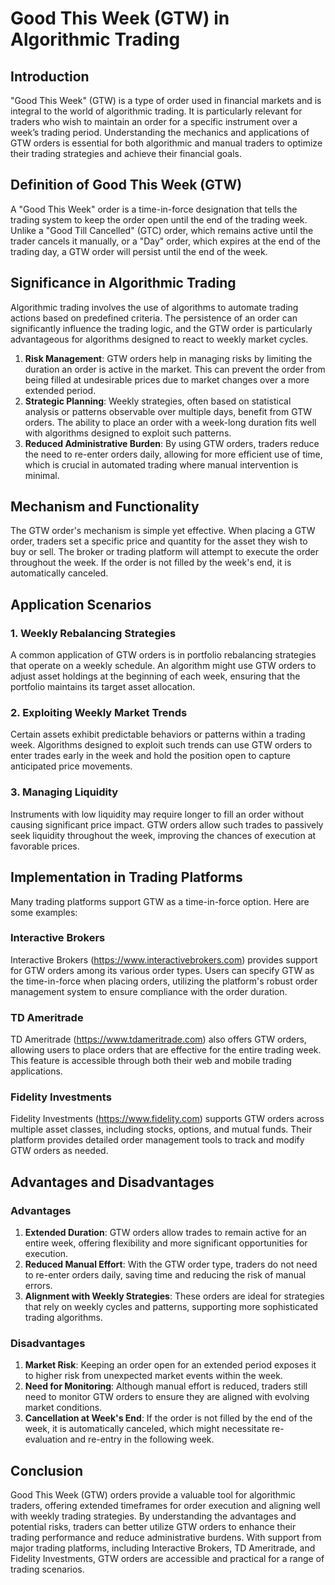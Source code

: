 # Good This Week (GTW) in Algorithmic Trading

## Introduction
"Good This Week" (GTW) is a type of order used in financial markets and is integral to the world of algorithmic trading. It is particularly relevant for traders who wish to maintain an order for a specific instrument over a week’s trading period. Understanding the mechanics and applications of GTW orders is essential for both algorithmic and manual traders to optimize their trading strategies and achieve their financial goals.

## Definition of Good This Week (GTW)
A "Good This Week" order is a time-in-force designation that tells the trading system to keep the order open until the end of the trading week. Unlike a "Good Till Cancelled" (GTC) order, which remains active until the trader cancels it manually, or a "Day" order, which expires at the end of the trading day, a GTW order will persist until the end of the week.

## Significance in Algorithmic Trading
Algorithmic trading involves the use of algorithms to automate trading actions based on predefined criteria. The persistence of an order can significantly influence the trading logic, and the GTW order is particularly advantageous for algorithms designed to react to weekly market cycles.

1. **Risk Management**: GTW orders help in managing risks by limiting the duration an order is active in the market. This can prevent the order from being filled at undesirable prices due to market changes over a more extended period.
2. **Strategic Planning**: Weekly strategies, often based on statistical analysis or patterns observable over multiple days, benefit from GTW orders. The ability to place an order with a week-long duration fits well with algorithms designed to exploit such patterns.
3. **Reduced Administrative Burden**: By using GTW orders, traders reduce the need to re-enter orders daily, allowing for more efficient use of time, which is crucial in automated trading where manual intervention is minimal.

## Mechanism and Functionality
The GTW order's mechanism is simple yet effective. When placing a GTW order, traders set a specific price and quantity for the asset they wish to buy or sell. The broker or trading platform will attempt to execute the order throughout the week. If the order is not filled by the week's end, it is automatically canceled.

## Application Scenarios

### 1. Weekly Rebalancing Strategies
A common application of GTW orders is in portfolio rebalancing strategies that operate on a weekly schedule. An algorithm might use GTW orders to adjust asset holdings at the beginning of each week, ensuring that the portfolio maintains its target asset allocation.

### 2. Exploiting Weekly Market Trends
Certain assets exhibit predictable behaviors or patterns within a trading week. Algorithms designed to exploit such trends can use GTW orders to enter trades early in the week and hold the position open to capture anticipated price movements.

### 3. Managing Liquidity
Instruments with low liquidity may require longer to fill an order without causing significant price impact. GTW orders allow such trades to passively seek liquidity throughout the week, improving the chances of execution at favorable prices.

## Implementation in Trading Platforms
Many trading platforms support GTW as a time-in-force option. Here are some examples:

### Interactive Brokers
Interactive Brokers (https://www.interactivebrokers.com) provides support for GTW orders among its various order types. Users can specify GTW as the time-in-force when placing orders, utilizing the platform's robust order management system to ensure compliance with the order duration.

### TD Ameritrade
TD Ameritrade (https://www.tdameritrade.com) also offers GTW orders, allowing users to place orders that are effective for the entire trading week. This feature is accessible through both their web and mobile trading applications.

### Fidelity Investments
Fidelity Investments (https://www.fidelity.com) supports GTW orders across multiple asset classes, including stocks, options, and mutual funds. Their platform provides detailed order management tools to track and modify GTW orders as needed.

## Advantages and Disadvantages

### Advantages
1. **Extended Duration**: GTW orders allow trades to remain active for an entire week, offering flexibility and more significant opportunities for execution.
2. **Reduced Manual Effort**: With the GTW order type, traders do not need to re-enter orders daily, saving time and reducing the risk of manual errors.
3. **Alignment with Weekly Strategies**: These orders are ideal for strategies that rely on weekly cycles and patterns, supporting more sophisticated trading algorithms.

### Disadvantages
1. **Market Risk**: Keeping an order open for an extended period exposes it to higher risk from unexpected market events within the week.
2. **Need for Monitoring**: Although manual effort is reduced, traders still need to monitor GTW orders to ensure they are aligned with evolving market conditions.
3. **Cancellation at Week's End**: If the order is not filled by the end of the week, it is automatically canceled, which might necessitate re-evaluation and re-entry in the following week.

## Conclusion
Good This Week (GTW) orders provide a valuable tool for algorithmic traders, offering extended timeframes for order execution and aligning well with weekly trading strategies. By understanding the advantages and potential risks, traders can better utilize GTW orders to enhance their trading performance and reduce administrative burdens. With support from major trading platforms, including Interactive Brokers, TD Ameritrade, and Fidelity Investments, GTW orders are accessible and practical for a range of trading scenarios.
